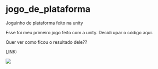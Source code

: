# jogo_de_plataforma
 Joguinho de plataforma feito na unity

Esse foi meu primeiro jogo feito com a unity. Decidi upar o código aqui. 

Quer ver como ficou o resultado dele??

LINK:

[![](http://img.youtube.com/vi/jtqeM4XM8m0/0.jpg)](http://www.youtube.com/watch?v=jtqeM4XM8m0 "")
